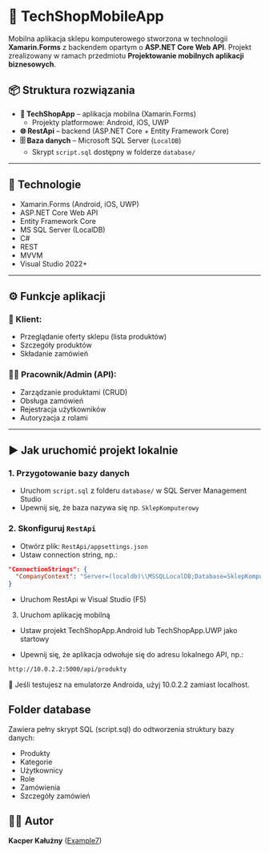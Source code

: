 # 🛒 TechShopMobileApp

Mobilna aplikacja sklepu komputerowego stworzona w technologii **Xamarin.Forms** z backendem opartym o **ASP.NET Core Web API**. Projekt zrealizowany w ramach przedmiotu **Projektowanie mobilnych aplikacji biznesowych**.

## 📦 Struktura rozwiązania

- **📱 TechShopApp** – aplikacja mobilna (Xamarin.Forms)
  - Projekty platformowe: Android, iOS, UWP
- **🌐 RestApi** – backend (ASP.NET Core + Entity Framework Core)
- **🗄️ Baza danych** – Microsoft SQL Server (`LocalDB`)
  - Skrypt `script.sql` dostępny w folderze `database/`

---

## 🧰 Technologie

- Xamarin.Forms (Android, iOS, UWP)
- ASP.NET Core Web API
- Entity Framework Core
- MS SQL Server (LocalDB)
- C#
- REST
- MVVM
- Visual Studio 2022+

---

## ⚙️ Funkcje aplikacji

### 👤 Klient:
- Przeglądanie oferty sklepu (lista produktów)
- Szczegóły produktów
- Składanie zamówień

### 🧑‍💼 Pracownik/Admin (API):
- Zarządzanie produktami (CRUD)
- Obsługa zamówień
- Rejestracja użytkowników
- Autoryzacja z rolami

---

## ▶️ Jak uruchomić projekt lokalnie

### 1. Przygotowanie bazy danych

- Uruchom `script.sql` z folderu `database/` w SQL Server Management Studio
- Upewnij się, że baza nazywa się np. `SklepKomputerowy`

### 2. Skonfiguruj `RestApi`

- Otwórz plik: `RestApi/appsettings.json`
- Ustaw connection string, np.:

```json
"ConnectionStrings": {
  "CompanyContext": "Server=(localdb)\\MSSQLLocalDB;Database=SklepKomputerowy;Trusted_Connection=True;"
}
```

- Uruchom RestApi w Visual Studio (F5)

3. Uruchom aplikację mobilną

- Ustaw projekt TechShopApp.Android lub TechShopApp.UWP jako startowy

- Upewnij się, że aplikacja odwołuje się do adresu lokalnego API, np.:
```bash
http://10.0.2.2:5000/api/produkty
```
🔁 Jeśli testujesz na emulatorze Androida, użyj 10.0.2.2 zamiast localhost.

##  Folder database

Zawiera pełny skrypt SQL (script.sql) do odtworzenia struktury bazy danych:
- Produkty
- Kategorie
- Użytkownicy
- Role
- Zamówienia
- Szczegóły zamówień

## 👨‍💻 Autor
**Kacper Kałużny** ([Example7](https://github.com/Example7))
